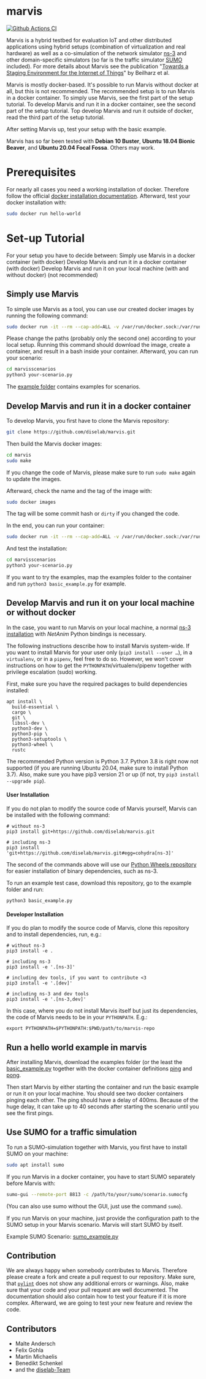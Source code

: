 # marvis

[![Github Actions CI](https://github.com/diselab/marvis/actions/workflows/main.yml/badge.svg)](https://github.com/diselab/marvis/actions/workflows/main.yml)

Marvis is a hybrid testbed for evaluation IoT and other distributed applications using hybrid setups (combination of virtualization and real hardware) as well as a co-simulation of the network simulator [ns-3](https://nsnam.org) and other domain-specific simulators (so far is the traffic simulator [SUMO](https://sumo.dlr.de) included).
For more details about Marvis see the publication "[Towards a Staging Environment for the Internet of Things](https://arxiv.org/pdf/2101.10697.pdf)" by Beilharz et al.

Marvis is mostly docker-based. It's possible to run Marvis without docker at all, but this is not recommended.
The recommended setup is to run Marvis in a docker container. To simply use Marvis, see the first part of the setup tutorial.
To develop Marvis and run it in a docker container, see the second part of the setup tutorial.
Top develop Marvis and run it outside of docker, read the third part of the setup tutorial.

After setting Marvis up, test your setup with the basic example.

Marvis has so far been tested with **Debian 10 Buster**, **Ubuntu 18.04 Bionic Beaver**, and **Ubuntu 20.04 Focal Fossa**. Others may work.

# Prerequisites
For nearly all cases you need a working installation of docker. Therefore follow the official [docker installation documentation](https://docs.docker.com/engine/install/ubuntu/).
Afterward, test your docker installation with:
```sh
sudo docker run hello-world
```

# Set-up Tutorial

For your setup you have to decide between:
Simply use Marvis in a docker container (with docker)
Develop Marvis and run it in a docker container (with docker)
Develop Marvis and run it on your local machine (with and without docker) (not recommended)

## Simply use Marvis
To simple use Marvis as a tool, you can use our created docker images by running the following command:
```sh
sudo docker run -it --rm --cap-add=ALL -v /var/run/docker.sock:/var/run/docker.sock -v /absolute/path/to/your/marvis/scenario/folder:/marvisscenarios --net host --pid host --userns host --privileged ghcr.io/diselab/marvis:latest
```

Please change the paths (probably only the second one) according to your local setup.
Running this command should download the image, create a container, and result in a bash inside your container.
Afterward, you can run your scenario:

```sh
cd marvisscenarios
python3 your-scenario.py
```

The [example folder](https://github.com/diselab/marvis/tree/master/examples) contains examples for scenarios.

## Develop Marvis and run it in a docker container

To develop Marvis, you first have to clone the Marvis repository:
```sh
git clone https://github.com/diselab/marvis.git
```

Then build the Marvis docker images:
```sh
cd marvis
sudo make
```

If you change the code of Marvis, please make sure to run `sudo make` again to update the images.

Afterward, check the name and the tag of the image with:
```sh
sudo docker images
```
The tag will be some commit hash or `dirty` if you changed the code.

In the end, you can run your container:
```sh
sudo docker run -it --rm --cap-add=ALL -v /var/run/docker.sock:/var/run/docker.sock -v /absolute/path/to/your/marvis/scenario/folder:/marvisscenarios --net host --pid host --userns host --privileged ghcr.io/diselab/marvis:[your-tag]
```

And test the installation:
```sh
cd marvisscenarios
python3 your-scenario.py
```

If you want to try the examples, map the examples folder to the container and run `python3 basic_example.py` for example.

## Develop Marvis and run it on your local machine or without docker

In the case, you want to run Marvis on your local machine, a normal [ns-3
installation](https://www.nsnam.org/wiki/Installation) with *NetAnim* Python bindings is necessary.

The following instructions describe how to install Marvis system-wide.
If you want to install Marvis for your user only (`pip3 install --user
…`), in a `virtualenv`, or in a `pipenv`, feel free to do so. However, we
won't cover instructions on how to get the `PYTHONPATH`/virtualenv/pipenv together with privilege escalation (sudo) working.

First, make sure you have the required packages to build dependencies
installed:

```shell script
apt install \
  build-essential \
  cargo \
  git \
  libssl-dev \
  python3-dev \
  python3-pip \
  python3-setuptools \
  python3-wheel \
  rustc
```

The recommended Python version is Python 3.7. Python 3.8 is right now not supported (if you are running Ubuntu 20.04, make sure to install Python 3.7). 
Also, make sure you have pip3 version 21 or up
(if not, try `pip3 install --upgrade pip`).

#### User Installation

If you do not plan to modify the source code of Marvis yourself,
Marvis can be installed with the following command:

```shell script
# without ns-3
pip3 install git+https://github.com/diselab/marvis.git

# including ns-3
pip3 install 'git+https://github.com/diselab/marvis.git#egg=cohydra[ns-3]'
```

The second of the commands above will use our
[Python Wheels repository](https://github.com/osmhpi/python-wheels)
for easier installation of binary dependencies, such as ns-3.

To run an example test case, download this repository, go to the example folder and run:
```shell script
python3 basic_example.py
```

#### Developer Installation

If you do plan to modify the source code of Marvis, clone this
repository and to install dependencies, run, e.g.:

```shell script
# without ns-3
pip3 install -e .

# including ns-3
pip3 install -e '.[ns-3]'

# including dev tools, if you want to contribute <3
pip3 install -e '.[dev]'

# including ns-3 and dev tools
pip3 install -e '.[ns-3,dev]'
```

In this case, where you do not install Marvis itself but just its
dependencies, the code of Marvis needs to be in your `PYTHONPATH`.
E.g.:

```shell script
export PYTHONPATH=$PYTHONPATH:$PWD/path/to/marvis-repo
```

## Run a hello world example in marvis
After installing Marvis, download the examples folder (or the least the [basic_example.py](https://github.com/diselab/marvis/blob/master/examples/basic_example.py) together with the docker container definitions [ping](https://github.com/diselab/marvis/tree/master/examples/docker/ping) and [pong](https://github.com/diselab/marvis/tree/master/examples/docker/pong).

Then start Marvis by either starting the container and run the basic example or run it on your local machine.
You should see two docker containers pinging each other. The ping should have a delay of 400ms.
Because of the huge delay, it can take up to 40 seconds after starting the scenario until you see the first pings.

## Use SUMO for a traffic simulation
To run a SUMO-simulation together with Marvis, you first have to install SUMO on your machine:
```sh
sudo apt install sumo
```

If you run Marvis in a docker container, you have to start SUMO separately before Marvis with:
```sh
sumo-gui --remote-port 8813 -c /path/to/your/sumo/scenario.sumocfg
```
(You can also use sumo without the GUI, just use the command `sumo`).

If you run Marvis on your machine, just provide the configuration path to the SUMO setup in your Marvis scenario. Marvis will start SUMO by itself. 

Example SUMO Scenario: [sumo_example.py](https://github.com/diselab/marvis/blob/master/examples/sumo_example.py)

## Contribution

We are always happy when somebody contributes to Marvis.
Therefore please create a fork and create a pull request to our repository.
Make sure, that [`pylint`](https://www.pylint.org/) does not show any additional errors or warnings.
Also, make sure that your code and your pull request are well documented.
The documentation should also contain how to test your feature if it is more complex.
Afterward, we are going to test your new feature and review the code.


## Contributors

 - Malte Andersch
 - Felix Gohla
 - Martin Michaelis
 - Benedikt Schenkel
 - and the [diselab-Team](https://diselab.berlin)
